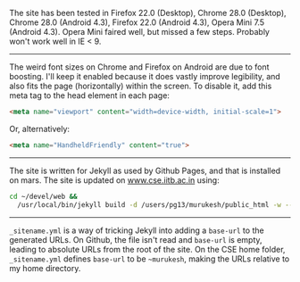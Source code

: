 The site has been tested in Firefox 22.0 (Desktop), Chrome 28.0
(Desktop), Chrome 28.0 (Android 4.3), Firefox 22.0 (Android 4.3), Opera
Mini 7.5 (Android 4.3). Opera Mini faired well, but missed a few steps.
Probably won't work well in IE < 9.

---

The weird font sizes on Chrome and Firefox on Android are due to font
boosting. I'll keep it enabled because it does vastly improve
legibility, and also fits the page (horizontally) within the screen.  To
disable it, add this meta tag to the head element in each page:

```html
<meta name="viewport" content="width=device-width, initial-scale=1">
```

Or, alternatively:

```html
<meta name="HandheldFriendly" content="true">
```

----

The site is written for Jekyll as used by Github Pages, and that is
installed on mars. The site is updated on www.cse.iitb.ac.in using:

```sh 
cd ~/devel/web && 
  /usr/local/bin/jekyll build -d /users/pg13/murukesh/public_html -w --config _config.yml,_sitename.yml
```

---

`_sitename.yml` is a way of tricking Jekyll into adding a `base-url` to
the generated URLs.  On Github, the file isn't read and `base-url` is
empty, leading to absolute URLs from the root of the site. On the CSE
home folder, `_sitename.yml` defines `base-url` to be `~murukesh`,
making the URLs relative to my home directory.
